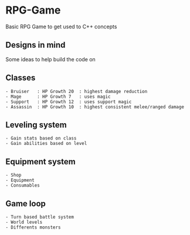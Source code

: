 # RPG-Game

Basic RPG Game to get used to C++ concepts

## Designs in mind

Some ideas to help build the code on

## Classes

    - Bruiser   : HP Growth 20  : highest damage reduction
    - Mage      : HP Growth 7   : uses magic
    - Support   : HP Growth 12  : uses support magic
    - Assassin  : HP Growth 10  : highest consistent melee/ranged damage

## Leveling system

    - Gain stats based on class
    - Gain abilities based on level

## Equipment system

    - Shop
    - Equipment
    - Consumables

## Game loop

    - Turn based battle system
    - World levels
    - Differents monsters
